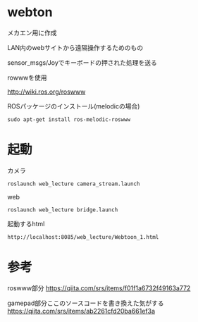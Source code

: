 # webton
メカエン用に作成

LAN内のwebサイトから遠隔操作するためのもの

sensor_msgs/Joyでキーボードの押された処理を送る

rowwwを使用

http://wiki.ros.org/roswww

ROSパッケージのインストール(melodicの場合)
```
sudo apt-get install ros-melodic-roswww
```

# 起動
カメラ
```
roslaunch web_lecture camera_stream.launch
```

web
```
roslaunch web_lecture bridge.launch
```
起動するhtml
```
http://localhost:8085/web_lecture/Webtoon_1.html
```

# 参考
roswww部分 https://qiita.com/srs/items/f01f1a6732f49163a772


gamepad部分ここのソースコードを書き換えた気がする https://qiita.com/srs/items/ab2261cfd20ba661ef3a
